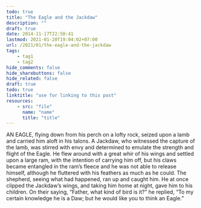 ```yaml
---
todo: true
title: "The Eagle and the Jackdaw"
description: ""
draft: true
date: 2014-11-17T22:50:41
lastmod: 2021-01-20T19:04:02+07:00
url: /2021/01/the-eagle-and-the-jackdaw
tags:
    - tag1
    - tag2
hide_comments: false
hide_sharebuttons: false
hide_related: false
draft: true
todo: true
linktitle: "use for linking to this post"
resources:
    - src: "file"
      name: "name"
      title: "title"
---
```


AN EAGLE, flying down from his perch on a lofty rock, seized upon a lamb and carried him aloft in his talons. A Jackdaw, who witnessed the capture of the lamb, was stirred with envy and determined to emulate the strength and flight of the Eagle. He flew around with a great whir of his wings and settled upon a large ram, with the intention of carrying him off, but his claws became entangled in the ram’s fleece and he was not able to release himself, although he fluttered with his feathers as much as he could. The shepherd, seeing what had happened, ran up and caught him. He at once clipped the Jackdaw’s wings, and taking him home at night, gave him to his children. On their saying, “Father, what kind of bird is it?” he replied, “To my certain knowledge he is a Daw; but he would like you to think an Eagle.”
